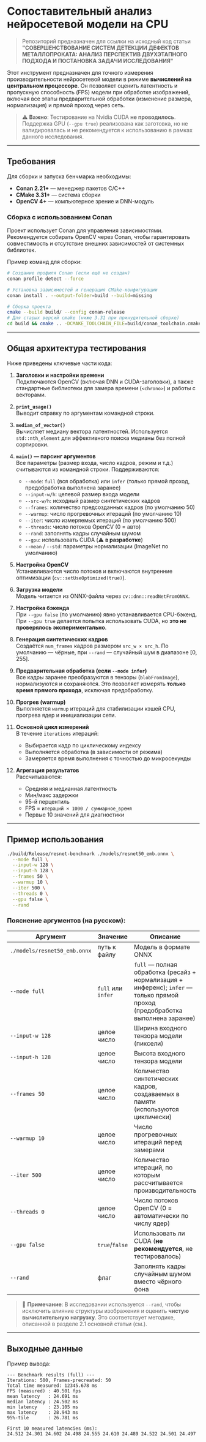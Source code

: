 # Сопоставительный анализ нейросетевой модели на CPU

>Репозиторий предназначен для ссылки на исходный код статьи **"СОВЕРШЕНСТВОВАНИЕ СИСТЕМ ДЕТЕКЦИИ ДЕФЕКТОВ МЕТАЛЛОПРОКАТА: АНАЛИЗ ПЕРСПЕКТИВ ДВУХЭТАПНОГО ПОДХОДА И ПОСТАНОВКА ЗАДАЧИ ИССЛЕДОВАНИЯ"**

Этот инструмент предназначен для точного измерения производительности нейросетевой модели в режиме **вычислений на центральном процессоре**. Он позволяет оценить латентность и пропускную способность (FPS) модели при обработке изображений, включая все этапы предварительной обработки (изменение размера, нормализация) и прямой проход через сеть.

> ⚠️ **Важно**: Тестирование на Nvidia CUDA **не проводилось**. Поддержка GPU (`--gpu true`) реализована как заготовка, но не валидировалась и не рекомендуется к использованию в рамках данного исследования.

---

## Требования

Для сборки и запуска бенчмарка необходимы:

- **Conan 2.21+** — менеджер пакетов C/C++
- **CMake 3.31+** — система сборки
- **OpenCV 4+** — компьютерное зрение и DNN-модуль

### Сборка с использованием Conan

Проект использует Conan для управления зависимостями. Рекомендуется собирать OpenCV через Conan, чтобы гарантировать совместимость и отсутствие внешних зависимостей от системных библиотек.

Пример команд для сборки:

```bash
# Создание профиля Conan (если ещё не создан)
conan profile detect --force

# Установка зависимостей и генерация CMake-конфигурации
conan install . --output-folder=build --build=missing

# Сборка проекта
cmake --build build/ --config conan-release
# Для старых версий cmake (ниже 3.31 при принудительной сборке)
cd build && cmake .. -DCMAKE_TOOLCHAIN_FILE=build/conan_toolchain.cmake && cmake --build . --parallel
```

---

## Общая архитектура тестирования

Ниже приведены ключевые части кода:

1. **Заголовки и настройки времени**  
   Подключаются OpenCV (включая DNN и CUDA-заголовки), а также стандартные библиотеки для замера времени (`<chrono>`) и работы с векторами.

2. **`print_usage()`**  
   Выводит справку по аргументам командной строки.

3. **`median_of_vector()`**  
   Вычисляет медиану вектора латентностей. Используется `std::nth_element` для эффективного поиска медианы без полной сортировки.

4. **`main()` — парсинг аргументов**  
   Все параметры (размер входа, число кадров, режим и т.д.) считываются из командной строки. Поддерживаются:
   - `--mode`: `full` (вся обработка) или `infer` (только прямой проход, предобработка выполнена заранее)
   - `--input-w/h`: целевой размер входа модели
   - `--src-w/h`: исходный размер синтетических кадров
   - `--frames`: количество предсозданных кадров (по умолчанию 50)
   - `--warmup`: число прогревочных итераций (по умолчанию 10)
   - `--iter`: число измеряемых итераций (по умолчанию 500)
   - `--threads`: число потоков OpenCV (0 = авто)
   - `--rand`: заполнять кадры случайным шумом
   - `--gpu`: использовать CUDA (⚠️ **в разработке**)
   - `--mean` / `--std`: параметры нормализации (ImageNet по умолчанию)

5. **Настройка OpenCV**  
   Устанавливаются число потоков и включаются внутренние оптимизации (`cv::setUseOptimized(true)`).

6. **Загрузка модели**  
   Модель читается из ONNX-файла через `cv::dnn::readNetFromONNX`.

7. **Настройка бэкенда**  
   При `--gpu false` (по умолчанию) явно устанавливается CPU-бэкенд. При `--gpu true` делается попытка использовать CUDA, но **это не проверялось экспериментально**.

8. **Генерация синтетических кадров**  
   Создаётся `num_frames` кадров размером `src_w × src_h`. По умолчанию — чёрные, при `--rand` — случайный шум в диапазоне [0, 255].

9. **Предварительная обработка (если `--mode infer`)**  
   Все кадры заранее преобразуются в тензоры (`blobFromImage`), нормализуются и сохраняются. Это позволяет измерять **только время прямого прохода**, исключая предобработку.

10. **Прогрев (warmup)**  
    Выполняется `warmup` итераций для стабилизации кэшей CPU, прогрева ядер и инициализации сети.

11. **Основной цикл измерений**  
    В течение `iterations` итераций:
    - Выбирается кадр по циклическому индексу
    - Выполняется обработка (в зависимости от режима)
    - Замеряется время выполнения с точностью до микросекунды

12. **Агрегация результатов**  
    Рассчитываются:
    - Средняя и медианная латентность
    - Мин/макс задержки
    - 95-й перцентиль
    - FPS = `итераций × 1000 / суммарное_время`
    - Первые 10 значений для диагностики

---

## Пример использования

```bash
./build/Release/resnet-benchmark ./models/resnet50_emb.onnx \
  --mode full \
  --input-w 128 \
  --input-h 128 \
  --frames 50 \
  --warmup 10 \
  --iter 500 \
  --threads 0 \
  --gpu false \
  --rand
```

### Пояснение аргументов (на русском):

| Аргумент | Значение | Описание |
|--------|--------|--------|
| `./models/resnet50_emb.onnx` | путь к файлу | Модель в формате ONNX |
| `--mode full` | `full` или `infer` | `full` — полная обработка (ресайз + нормализация + инференс); `infer` — только прямой проход (предобработка выполнена заранее) |
| `--input-w 128` | целое число | Ширина входного тензора модели (пиксели) |
| `--input-h 128` | целое число | Высота входного тензора модели |
| `--frames 50` | целое число | Количество синтетических кадров, создаваемых в памяти (используются циклически) |
| `--warmup 10` | целое число | Число прогревочных итераций перед замерами |
| `--iter 500` | целое число | Количество итераций, по которым рассчитывается производительность |
| `--threads 0` | целое число | Число потоков OpenCV (0 = автоматически по числу ядер) |
| `--gpu false` | `true`/`false` | Использовать ли CUDA (**не рекомендуется**, не тестировалось) |
| `--rand` | флаг | Заполнять кадры случайным шумом вместо чёрного фона |

> 🔬 **Примечание**: В исследовании используется `--rand`, чтобы исключить влияние структуры изображения и оценить **чистую вычислительную нагрузку**. Это соответствует методике, описанной в разделе 2.1 основной статьи (см.).

---

## Выходные данные

Пример вывода:

```
--- Benchmark results (full) ---
Iterations: 500, Frames-precreated: 50
Total time measured: 12345.678 ms
FPS (measured) : 40.501 fps
mean latency   : 24.691 ms
median latency : 24.502 ms
min latency    : 23.105 ms
max latency    : 28.943 ms
95%-tile       : 26.781 ms

First 10 measured latencies (ms):
24.512 24.301 24.602 24.498 24.555 24.610 24.489 24.522 24.501 24.497
```

